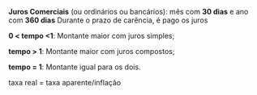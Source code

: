 **Juros Comerciais** (ou ordinários ou bancários): mês com **30 dias** e ano com **360 dias**
Durante o prazo de carência, é pago os juros


**0 < tempo <1**: Montante maior com juros simples;

**tempo > 1**: Montante maior com juros compostos;

**tempo = 1**: Montante igual para os dois.


taxa real = taxa aparente/inflação